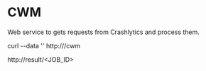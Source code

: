 # CWM
Web service to gets requests from Crashlytics and process them.

curl --data '<DATA>' http://<IP>/cwm
 
http://result/<JOB_ID>
